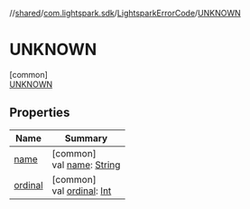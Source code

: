 //[shared](../../../../index.md)/[com.lightspark.sdk](../../index.md)/[LightsparkErrorCode](../index.md)/[UNKNOWN](index.md)

# UNKNOWN

[common]\
[UNKNOWN](index.md)

## Properties

| Name | Summary |
|---|---|
| [name](../../../com.lightspark.sdk.model/-transaction/-type/-u-n-k-n-o-w-n/index.md#-372974862%2FProperties%2F-132266010) | [common]<br>val [name](../../../com.lightspark.sdk.model/-transaction/-type/-u-n-k-n-o-w-n/index.md#-372974862%2FProperties%2F-132266010): [String](https://kotlinlang.org/api/latest/jvm/stdlib/kotlin/-string/index.html) |
| [ordinal](../../../com.lightspark.sdk.model/-transaction/-type/-u-n-k-n-o-w-n/index.md#-739389684%2FProperties%2F-132266010) | [common]<br>val [ordinal](../../../com.lightspark.sdk.model/-transaction/-type/-u-n-k-n-o-w-n/index.md#-739389684%2FProperties%2F-132266010): [Int](https://kotlinlang.org/api/latest/jvm/stdlib/kotlin/-int/index.html) |
